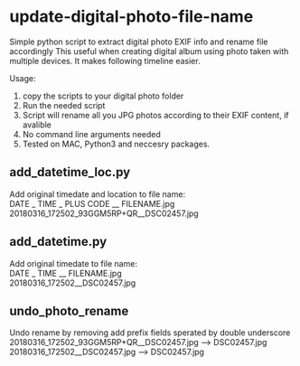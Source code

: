 # update-digital-photo-file-name
Simple python script to extract digital photo EXIF info and rename file accordingly
This useful when creating digital album using photo taken with multiple devices. 
It makes following timeline easier. 

Usage: 
1. copy the scripts to your digital photo folder 
2. Run the needed script
3. Script will rename all you JPG photos according to their EXIF content, if avalible 
4. No command line arguments needed
5. Tested on MAC, Python3 and neccesry packages.  

add_datetime_loc.py 
-------------------
Add original timedate and location to file name:                               
DATE    _ TIME _ PLUS CODE __ FILENAME.jpg                               
20180316_172502_93GGM5RP+QR__DSC02457.jpg                        

add_datetime.py 
---------------
Add original timedate to file name:                         
DATE    _ TIME __ FILENAME.jpg                                        
20180316_172502__DSC02457.jpg                                      

undo_photo_rename
-----------------
Undo rename by removing add prefix fields sperated by double underscore                       
20180316_172502_93GGM5RP+QR__DSC02457.jpg --> DSC02457.jpg                   
20180316_172502__DSC02457.jpg --> DSC02457.jpg                    

